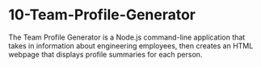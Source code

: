 # 10-Team-Profile-Generator
The Team Profile Generator is a Node.js command-line application that takes in information about engineering employees, then creates an HTML webpage that displays profile summaries for each person.
